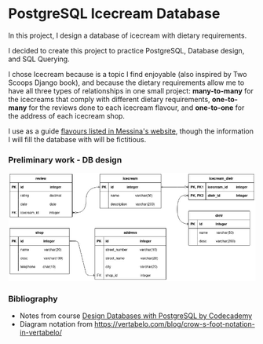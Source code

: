 # PostgreSQL Icecream Database

In this project, I design a database of icecream with dietary requirements.

I decided to create this project to practice PostgreSQL, Database design, and SQL Querying.

I chose Icecream because is a topic I find enjoyable (also inspired by Two Scoops Django book), and because the dietary requirements allow me to have all three types of relationships in one small project: **many-to-many** for the icecreams that comply with different dietary requirements, **one-to-many** for the reviews done to each icecream flavour, and **one-to-one** for the address of each icecream shop.

I use as a guide [flavours listed in Messina's website](./media/inspiration.jpg), though the information I will fill the database with will be fictitious.

### Preliminary work - DB design 


<img src="./media/diagram.jpg" width="700" />


### Bibliography
- Notes from course [Design Databases with PostgreSQL by Codecademy](https://www.codecademy.com/learn/paths/design-databases-with-postgresql)
- Diagram notation from https://vertabelo.com/blog/crow-s-foot-notation-in-vertabelo/
